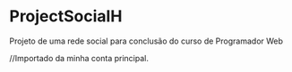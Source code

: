 # ProjectSocialH

Projeto de uma rede social para conclusão do curso de Programador Web

//Importado da minha conta principal.
